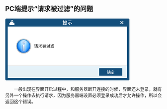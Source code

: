 ## PC端提示“请求被过滤”的问题

![请求被过滤](/assets/请求被过滤.png)

&emsp;&emsp;一般出现在界面开启过程中，和服务器断开连接的时候，界面还未登录，就有另外一个操作去执行请求，因为服务器端设置必须登录成功后才允许操作，所以会返回这个错误。</p>